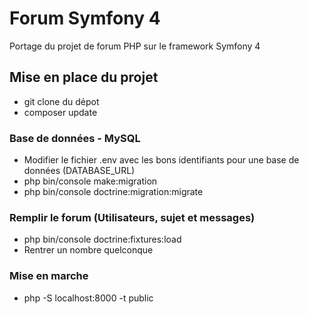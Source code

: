 # Forum Symfony 4
Portage du projet de forum PHP sur le framework Symfony 4

## Mise en place du projet
- git clone du dépot
- composer update

### Base de données - MySQL
- Modifier le fichier .env avec les bons identifiants pour une base de données (DATABASE_URL)
- php bin/console make:migration
- php bin/console doctrine:migration:migrate

### Remplir le forum (Utilisateurs, sujet et messages)
- php bin/console doctrine:fixtures:load
- Rentrer un nombre quelconque

### Mise en marche
- php -S localhost:8000 -t public
